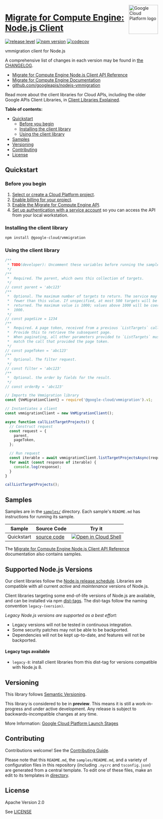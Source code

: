 [//]: # "This README.md file is auto-generated, all changes to this file will be lost."
[//]: # "To regenerate it, use `python -m synthtool`."
<img src="https://avatars2.githubusercontent.com/u/2810941?v=3&s=96" alt="Google Cloud Platform logo" title="Google Cloud Platform" align="right" height="96" width="96"/>

# [Migrate for Compute Engine: Node.js Client](https://github.com/googleapis/nodejs-vmmigration)

[![release level](https://img.shields.io/badge/release%20level-beta-yellow.svg?style=flat)](https://cloud.google.com/terms/launch-stages)
[![npm version](https://img.shields.io/npm/v/@google-cloud/vmmigration.svg)](https://www.npmjs.org/package/@google-cloud/vmmigration)
[![codecov](https://img.shields.io/codecov/c/github/googleapis/nodejs-vmmigration/main.svg?style=flat)](https://codecov.io/gh/googleapis/nodejs-vmmigration)




vmmigration client for Node.js


A comprehensive list of changes in each version may be found in
[the CHANGELOG](https://github.com/googleapis/nodejs-vmmigration/blob/main/CHANGELOG.md).

* [Migrate for Compute Engine Node.js Client API Reference][client-docs]
* [Migrate for Compute Engine Documentation][product-docs]
* [github.com/googleapis/nodejs-vmmigration](https://github.com/googleapis/nodejs-vmmigration)

Read more about the client libraries for Cloud APIs, including the older
Google APIs Client Libraries, in [Client Libraries Explained][explained].

[explained]: https://cloud.google.com/apis/docs/client-libraries-explained

**Table of contents:**


* [Quickstart](#quickstart)
  * [Before you begin](#before-you-begin)
  * [Installing the client library](#installing-the-client-library)
  * [Using the client library](#using-the-client-library)
* [Samples](#samples)
* [Versioning](#versioning)
* [Contributing](#contributing)
* [License](#license)

## Quickstart

### Before you begin

1.  [Select or create a Cloud Platform project][projects].
1.  [Enable billing for your project][billing].
1.  [Enable the Migrate for Compute Engine API][enable_api].
1.  [Set up authentication with a service account][auth] so you can access the
    API from your local workstation.

### Installing the client library

```bash
npm install @google-cloud/vmmigration
```


### Using the client library

```javascript
/**
 * TODO(developer): Uncomment these variables before running the sample.
 */
/**
 *  Required. The parent, which owns this collection of targets.
 */
// const parent = 'abc123'
/**
 *  Optional. The maximum number of targets to return. The service may return
 *  fewer than this value. If unspecified, at most 500 targets will be
 *  returned. The maximum value is 1000; values above 1000 will be coerced to
 *  1000.
 */
// const pageSize = 1234
/**
 *  Required. A page token, received from a previous `ListTargets` call.
 *  Provide this to retrieve the subsequent page.
 *  When paginating, all other parameters provided to `ListTargets` must
 *  match the call that provided the page token.
 */
// const pageToken = 'abc123'
/**
 *  Optional. The filter request.
 */
// const filter = 'abc123'
/**
 *  Optional. the order by fields for the result.
 */
// const orderBy = 'abc123'

// Imports the Vmmigration library
const {VmMigrationClient} = require('@google-cloud/vmmigration').v1;

// Instantiates a client
const vmmigrationClient = new VmMigrationClient();

async function callListTargetProjects() {
  // Construct request
  const request = {
    parent,
    pageToken,
  };

  // Run request
  const iterable = await vmmigrationClient.listTargetProjectsAsync(request);
  for await (const response of iterable) {
    console.log(response);
  }
}

callListTargetProjects();

```



## Samples

Samples are in the [`samples/`](https://github.com/googleapis/nodejs-vmmigration/tree/main/samples) directory. Each sample's `README.md` has instructions for running its sample.

| Sample                      | Source Code                       | Try it |
| --------------------------- | --------------------------------- | ------ |
| Quickstart | [source code](https://github.com/googleapis/nodejs-vmmigration/blob/main/samples/quickstart.js) | [![Open in Cloud Shell][shell_img]](https://console.cloud.google.com/cloudshell/open?git_repo=https://github.com/googleapis/nodejs-vmmigration&page=editor&open_in_editor=samples/quickstart.js,samples/README.md) |



The [Migrate for Compute Engine Node.js Client API Reference][client-docs] documentation
also contains samples.

## Supported Node.js Versions

Our client libraries follow the [Node.js release schedule](https://nodejs.org/en/about/releases/).
Libraries are compatible with all current _active_ and _maintenance_ versions of
Node.js.

Client libraries targeting some end-of-life versions of Node.js are available, and
can be installed via npm [dist-tags](https://docs.npmjs.com/cli/dist-tag).
The dist-tags follow the naming convention `legacy-(version)`.

_Legacy Node.js versions are supported as a best effort:_

* Legacy versions will not be tested in continuous integration.
* Some security patches may not be able to be backported.
* Dependencies will not be kept up-to-date, and features will not be backported.

#### Legacy tags available

* `legacy-8`: install client libraries from this dist-tag for versions
  compatible with Node.js 8.

## Versioning

This library follows [Semantic Versioning](http://semver.org/).







This library is considered to be in **preview**. This means it is still a
work-in-progress and under active development. Any release is subject to
backwards-incompatible changes at any time.


More Information: [Google Cloud Platform Launch Stages][launch_stages]

[launch_stages]: https://cloud.google.com/terms/launch-stages

## Contributing

Contributions welcome! See the [Contributing Guide](https://github.com/googleapis/nodejs-vmmigration/blob/main/CONTRIBUTING.md).

Please note that this `README.md`, the `samples/README.md`,
and a variety of configuration files in this repository (including `.nycrc` and `tsconfig.json`)
are generated from a central template. To edit one of these files, make an edit
to its templates in
[directory](https://github.com/googleapis/synthtool).

## License

Apache Version 2.0

See [LICENSE](https://github.com/googleapis/nodejs-vmmigration/blob/main/LICENSE)

[client-docs]: https://cloud.google.com/nodejs/docs/reference/vmmigration/latest
[product-docs]: https://cloud.google.com/migrate/compute-engine/
[shell_img]: https://gstatic.com/cloudssh/images/open-btn.png
[projects]: https://console.cloud.google.com/project
[billing]: https://support.google.com/cloud/answer/6293499#enable-billing
[enable_api]: https://console.cloud.google.com/flows/enableapi?apiid=vmmigration.googleapis.com
[auth]: https://cloud.google.com/docs/authentication/getting-started
